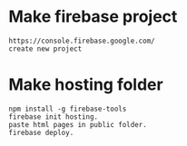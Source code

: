 # Make firebase project
    https://console.firebase.google.com/
    create new project

# Make hosting folder
    npm install -g firebase-tools
    firebase init hosting.
    paste html pages in public folder.
    firebase deploy.